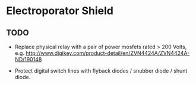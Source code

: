 Electroporator Shield
=====================

TODO
----

 - Replace physical relay with a pair of power mosfets rated > 200 Volts, e.g. http://www.digikey.com/product-detail/en/ZVN4424A/ZVN4424A-ND/190148

 - Protect digital switch lines with flyback diodes / snubber diode / shunt diode.